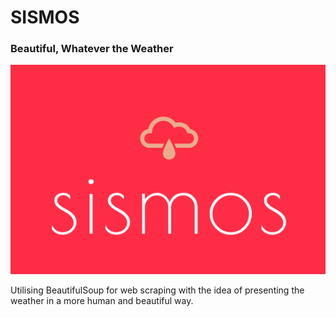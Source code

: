 # SISMOS

### Beautiful, Whatever the Weather

![SISMOS](assets/images/sismos-logo.png)

Utilising BeautifulSoup for web scraping with the idea of presenting the weather in a more human and beautiful way.
